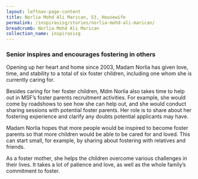 ```yaml
---
layout: leftnav-page-content
title: Norlia Mohd Ali Marican, 53, Housewife 
permalink: /inspirasisg/stories/norlia-mohd-ali-marican/ 
breadcrumb: Norlia Mohd Ali Marican
collection_name: inspirasisg
---
```


### **Senior inspires and encourages fostering in others**

Opening up her heart and home since 2003, Madam Norlia has given love, time, and stability to a total of six foster children, including one whom she is currently caring for. 

Besides caring for her foster children, Mdm Norlia also takes time to help out in MSF’s foster parents recruitment activities. For example, she would come by roadshows to see how she can help out, and she would conduct sharing sessions with potential foster parents. Her role is to share about her fostering experience and clarify any doubts potential applicants may have.

Madam Norlia hopes that more people would be inspired to become foster parents so that more children would be able to be cared for and loved. This can start small, for example, by sharing about fostering with relatives and friends. 

As a foster mother, she helps the children overcome various challenges in their lives. It takes a lot of patience and love, as well as the whole family’s commitment to foster.
